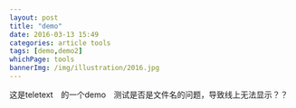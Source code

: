 ```yaml
---
layout: post
title: "demo"
date: 2016-03-13 15:49
categories: article tools
tags: [demo,demo2]
whichPage: tools
bannerImg: /img/illustration/2016.jpg
---
```


这是teletext　的一个demo　测试是否是文件名的问题，导致线上无法显示？？